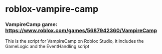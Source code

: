 # roblox-vampire-camp

### VampireCamp game: https://www.roblox.com/games/5687942360/VampireCamp

This is the script for VampireCamp on Roblox Studio, it includes the GameLogic and the EventHandling script

